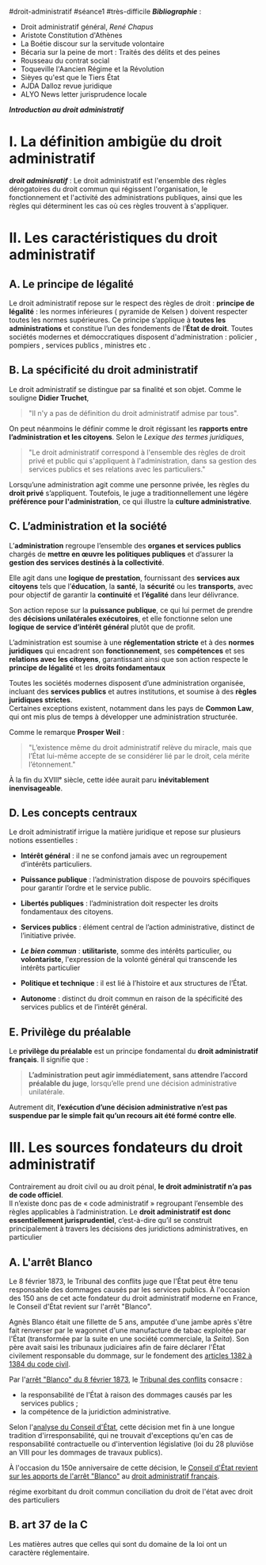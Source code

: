 #droit-administratif #séance1 #très-difficile
***Bibliographie*** :
- Droit administratif général, *René Chapus*
- Aristote Constitution d'Athènes
- La Boétie discour sur la servitude volontaire
- Bécaria sur la peine de mort : Traités des délits et des peines
- Rousseau du contrat social
- Toqueville l'Aancien Régime et la Révolution
- Sièyes qu'est que le Tiers État
- AJDA Dalloz revue juridique
- ALYO News letter jurisprudence locale 

***Introduction au droit administratif***
# I. La définition ambigüe du droit administratif
***droit adminisratif*** :
Le droit administratif est l'ensemble des règles dérogatoires du droit commun qui régissent l'organisation, le fonctionnement et l'activité des administrations publiques, ainsi que les règles qui déterminent les cas où ces règles trouvent à s'appliquer.

# II. Les caractéristiques du droit administratif
## A. Le principe de légalité
Le droit administratif repose sur le respect des règles de droit :  **principe de légalité** : les normes inférieures (  pyramide de Kelsen ) doivent respecter toutes les normes supérieures. Ce principe s’applique à **toutes les administrations** et constitue l’un des fondements de l’**État de droit**.
Toutes sociétés modernes et démoccratiques disposent d'administration : policier , pompiers , services publics , ministres etc .

## B. La spécificité du droit administratif
Le droit administratif se distingue par sa finalité et son objet. Comme le souligne **Didier Truchet**, 

> "Il n'y a pas de définition du droit administratif admise par tous".

On peut néanmoins le définir comme le droit régissant les **rapports entre l’administration et les citoyens**. Selon le _Lexique des termes juridiques_,

> "Le droit administratif correspond à l'ensemble des règles de droit privé et public qui s'appliquent à l'administration, dans sa gestion des services publics et ses relations avec les particuliers."

Lorsqu’une administration agit comme une personne privée, les règles du **droit privé** s’appliquent. Toutefois, le juge a traditionnellement une légère **préférence pour l'administration**, ce qui illustre la **culture administrative**.

## C. L’administration et la société

L’**administration** regroupe l’ensemble des **organes et services publics** chargés de **mettre en œuvre les politiques publiques** et d’assurer la **gestion des services destinés à la collectivité**.

Elle agit dans une **logique de prestation**, fournissant des **services aux citoyens** tels que l’**éducation**, la **santé**, la **sécurité** ou les **transports**, avec pour objectif de garantir la **continuité** et **l’égalité** dans leur délivrance.

Son action repose sur la **puissance publique**, ce qui lui permet de prendre des **décisions unilatérales exécutoires**, et elle fonctionne selon une **logique de service d’intérêt général** plutôt que de profit.

L’administration est soumise à une **réglementation stricte** et à des **normes juridiques** qui encadrent son **fonctionnement**, ses **compétences** et ses **relations avec les citoyens**, garantissant ainsi que son action respecte le **principe de légalité** et les **droits fondamentaux**

Toutes les sociétés modernes disposent d’une administration organisée, incluant des **services publics** et autres institutions, et soumise à des **règles juridiques strictes**.  
Certaines exceptions existent, notamment dans les pays de **Common Law**, qui ont mis plus de temps à développer une administration structurée.

Comme le remarque **Prosper Weil** :

> "L’existence même du droit administratif relève du miracle, mais que l’État lui-même accepte de se considérer lié par le droit, cela mérite l’étonnement."

À la fin du XVIIIᵉ siècle, cette idée aurait paru **inévitablement inenvisageable**.

## D. Les concepts centraux
Le droit administratif irrigue la matière juridique et repose sur plusieurs notions essentielles :

- **Intérêt général** : il ne se confond jamais avec un regroupement d’intérêts particuliers.
    
- **Puissance publique** : l’administration dispose de pouvoirs spécifiques pour garantir l’ordre et le service public.
    
- **Libertés publiques** : l’administration doit respecter les droits fondamentaux des citoyens.
    
- **Services publics** : élément central de l’action administrative, distinct de l’initiative privée.

- ***Le bien commun*** : **utilitariste**, somme des intérêts particulier, ou **volontariste**, l'expression de la volonté général qui transcende les intérêts particulier

- **Politique et technique** : il est lié à l’histoire et aux structures de l’État.
    
- **Autonome** : distinct du droit commun en raison de la spécificité des services publics et de l’intérêt général.

## E. Privilège du préalable
Le **privilège du préalable** est un principe fondamental du **droit administratif français**. Il signifie que :

> **L’administration peut agir immédiatement, sans attendre l’accord préalable du juge**, lorsqu’elle prend une décision administrative unilatérale.

Autrement dit, **l’exécution d’une décision administrative n’est pas suspendue par le simple fait qu’un recours ait été formé contre elle**.

# III. Les sources fondateurs du droit administratif
Contrairement au droit civil ou au droit pénal, **le droit administratif n’a pas de code officiel**.  
Il n’existe donc pas de « code administratif » regroupant l’ensemble des règles applicables à l’administration.
Le **droit administratif est donc essentiellement jurisprudentiel**, c’est-à-dire qu’il se construit principalement à travers les décisions des juridictions administratives, en particulier
## A. L'arrêt Blanco
Le 8 février 1873, le Tribunal des conflits juge que l'État peut être tenu responsable des dommages causés par les services publics. À l'occasion des 150 ans de cet acte fondateur du droit administratif moderne en France, le Conseil d'État revient sur l'arrêt "Blanco".

Agnès Blanco était une fillette de 5 ans, amputée d'une jambe après s'être fait renverser par le wagonnet d'une manufacture de tabac exploitée par l'État (transformée par la suite en une société commerciale, la _Seita_). Son père avait saisi les tribunaux judiciaires afin de faire déclarer l'État civilement responsable du dommage, sur le fondement des [articles 1382 à 1384 du code civil](https://www.legifrance.gouv.fr/codes/section_lc/LEGITEXT000006070721/LEGISCTA000006136352/#LEGISCTA000006136352 "Articles 1382 à 1386 du code civil - Versions en vigueur du 19 février 1804 au 1er octobre 2016 - Légifrance - Nouvelle fenêtre").

Par l'[arrêt "Blanco" du 8 février 1873](https://www.conseil-etat.fr/fr/arianeweb/TC/decision/1873-02-08/00012 "Tribunal des conflits 00012, lecture du 8 février 1873, décision n° 00012 - Base de jurisprudence - Conseil d'État - Nouvelle fenêtre"), le [Tribunal des conflits](https://www.vie-publique.fr/fiches/268637-quest-ce-que-le-tribunal-des-conflits) consacre :

- la responsabilité de l'État à raison des dommages causés par les services publics ;
- la compétence de la juridiction administrative.

Selon l'[analyse du Conseil d'État](https://www.conseil-etat.fr/decisions-de-justice/jurisprudence/les-grandes-decisions-depuis-1873/tribunal-des-conflits-8-fevrier-1873-blanco "Tribunal des conflits, 8 février 1873, Blanco - Conseil d'État - Nouvelle fenêtre"), cette décision met fin à une longue tradition d'irresponsabilité, qui ne trouvait d'exceptions qu'en cas de responsabilité contractuelle ou d'intervention législative (loi du 28 pluviôse an VIII pour les dommages de travaux publics).

À l'occasion du 150e anniversaire de cette décision, le [Conseil d'État revient sur les apports de l'arrêt "Blanco"](https://www.conseil-etat.fr/actualites/arret-blanco-depuis-150-ans-l-etat-peut-etre-condamne-par-la-justice-administrative-pour-les-dommages-qu-il-cause "Arrêt \"Blanco\" : depuis 150 ans, l’État peut être condamné par la justice administrative pour les dommages qu’il cause - Conseil d'État - Nouvelle fenêtre") au [droit administratif français](https://www.vie-publique.fr/infographie/281044-infographie-organisation-des-juridictions-lordre-administratif).

régime exorbitant du droit commun
conciliation du droit de l'état avec droit des particuliers

## B. art 37 de la C
Les matières autres que celles qui sont du domaine de la loi ont un caractère réglementaire.




